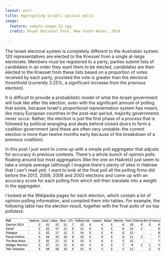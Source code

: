 ```yaml
---
layout: post
title: Aggregating Israeli opinion polls
image:
  feature: sample-image-22.jpg
  credit: Royal National Park, New South Wales, 2014

---
```


The Israeli electoral system is completely different to the Australian system. 120 representatives are elected to the Knesset from a single at-large electorate. Members must be registered to a party; parties submit lists of candidates in an order they want them to be elected, candidates are then elected to the Knesset from these lists based on a proportion of votes received by each party, provided the vote is greater than the electoral threshhold (currently 3.25%, a significant increase from the previous election). 

It is difficult to provide a probabilistic model of what the Israeli government will look like after the election, even with the significant amount of polling that exists, because Israel's proportional representation system has meant, like many European countries in the post-war period, majority governments never occur. Rather, the election is just the first phase of a process that is followed by political wrangling and deals behind closed doors to form a coalition government (and these are often very unstable: the current election is more than twelve months early because of the breakdown of a previous coalition). 

In this post I just want to come up with a simple poll aggregator that adjusts for accuracy in previous contests. There's a whole bunch of opinion polls floating around but most aggregators (like the one on HaAretz) just seem to take a simple average (although I imagine there's plenty of sites in Hebrew that I can't read yet). I want to look at the final poll all the polling firms did before the 2013, 2009, 2006 and 2003 elections and come up with an accuracy score for each polling firm which will then translate into a weight in the aggregator. 

I looked at the Wikipedia pages for each election, which contain a lot of opinion polling information, and compiled them into tables. For example, the following table has the election result, together with the final polls of six top pollsters:

![Polls](https://github.com/clintonboys/clintonboys.github.io/blob/master/_posts/polls.png?raw=true)

